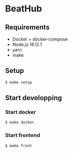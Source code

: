 # BeatHub

## Requirements
- Docker + docker-compose
- Node.js 18.12.1
- yarn
- make

## Setup
```sh
$ make setup
```

## Start developping
### Start docker
```sh
$ make docker
```

### Start frontend
```sh
$ make front
```
